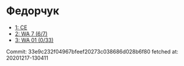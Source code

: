 # Федорчук
- [1: CE](1.md)
- [2: WA 7 (6/7)](2.md)
- [3: WA 01 (0/33)](3.md)

Commit: 33e9c232f04967bfeef20273c038686d028b6f80
 fetched at: 20201217-130411
